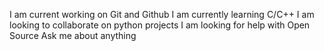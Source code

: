I am current working on Git and Github
I am currently learning C/C++
I am looking to collaborate on python projects
I am looking for help with Open Source
Ask me about anything 
